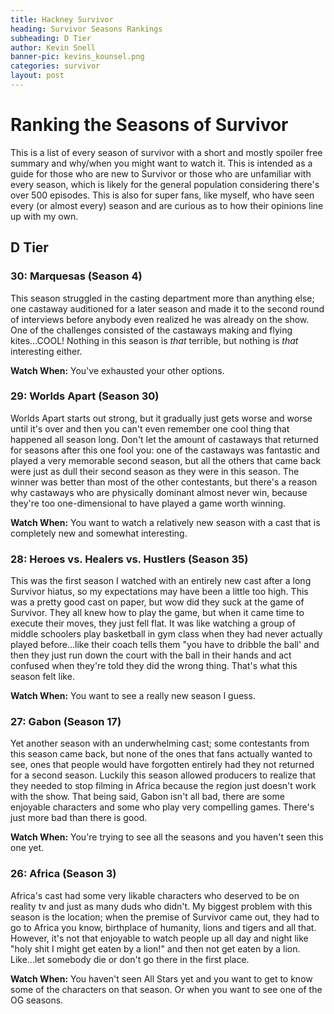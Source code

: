 ```yaml
---
title: Hackney Survivor
heading: Survivor Seasons Rankings
subheading: D Tier
author: Kevin Snell
banner-pic: kevins_kounsel.png
categories: survivor
layout: post
---
```


# Ranking the Seasons of Survivor
This is a list of every season of survivor with a short and mostly spoiler free summary and why/when you might want to watch it. This is intended as a guide for those who are new to Survivor or those who are unfamiliar with every season, which is likely for the general population considering there's over 500 episodes. This is also for super fans, like myself, who have seen every (or almost every) season and are curious as to how their opinions line up with my own.
## D Tier
### 30: Marquesas (Season 4)
This season struggled in the casting department more than anything else; one castaway auditioned for a later season and made it to the second round of interviews before anybody even realized he was already on the show. One of the challenges consisted of the castaways making and flying kites...COOL! Nothing in this season is *that* terrible, but nothing is *that* interesting either. 

**Watch When:** You've exhausted your other options. 
### 29: Worlds Apart (Season 30) 
Worlds Apart starts out strong, but it gradually just gets worse and worse until it's over and then you can't even remember one cool thing that happened all season long. Don't let the amount of castaways that returned for seasons after this one fool you: one of the castaways was fantastic and played a very memorable second season, but all the others that came back were just as dull their second season as they were in this season. The winner was better than most of the other contestants, but there's a reason why castaways who are physically dominant almost never win, because they're too one-dimensional to have played a game worth winning. 

**Watch When:** You want to watch a relatively new season with a cast that is completely new and somewhat interesting. 
### 28: Heroes vs. Healers vs. Hustlers (Season 35)
This was the first season I watched with an entirely new cast after a long Survivor hiatus, so my expectations may have been a little too high. This was a pretty good cast on paper, but wow did they suck at the game of Survivor. They all knew how to play the game, but when it came time to execute their moves, they just fell flat. It was like watching a group of middle schoolers play basketball in gym class when they had never actually played before...like their coach tells them "you have to dribble the ball' and then they just run down the court with the ball in their hands and act confused when they're told they did the wrong thing. That's what this season felt like. 

**Watch When:** You want to see a really new season I guess. 
### 27: Gabon (Season 17) 
Yet another season with an underwhelming cast; some contestants from this season came back, but none of the ones that fans actually wanted to see, ones that people would have forgotten entirely had they not returned for a second season. Luckily this season allowed producers to realize that they needed to stop filming in Africa because the region just doesn't work with the show. That being said, Gabon isn't all bad, there are some enjoyable characters and some who play very compelling games. There's just more bad than there is good. 

**Watch When:** You're trying to see all the seasons and you haven't seen this one yet. 
### 26: Africa (Season 3)
Africa's cast had some very likable characters who deserved to be on reality tv and just as many duds who didn't. My biggest problem with this season is the location; when the premise of Survivor came out, they had to go to Africa you know, birthplace of humanity, lions and tigers and all that. However, it's not that enjoyable to watch people up all day and night like "holy shit I might get eaten by a lion!" and then not get eaten by a lion. Like...let somebody die or don't go there in the first place. 

**Watch When:** You haven't seen All Stars yet and you want to get to know some of the characters on that season. Or when you want to see one of the OG seasons. 

